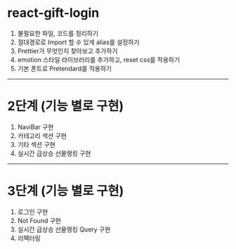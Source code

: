 # react-gift-login

1. 불필요한 파일, 코드를 정리하기
2. 절대경로로 Import 할 수 있게 alias를 설정하기
3. Prettier가 무엇인지 찾아보고 추가하기
4. emotion 스타일 라이브러리를 추가하고, reset css를 적용하기
5. 기본 폰트로 Pretendard를 적용하기

---

# 2단계 (기능 별로 구현)

1. NaviBar 구현
2. 카테고리 섹션 구현
3. 기타 섹션 구현
4. 실시간 급상승 선물랭킹 구현

---

# 3단계 (기능 별로 구현)

1. 로그인 구현
2. Not Found 구현
3. 실시간 급상승 선물랭킹 Query 구현
4. 리팩터링
